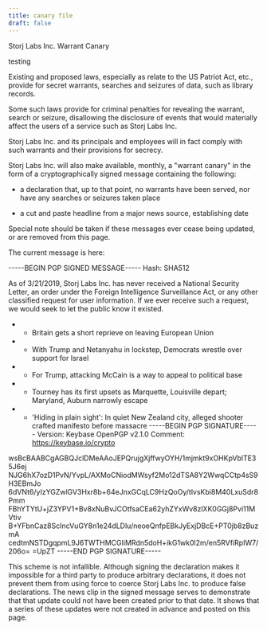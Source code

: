 ```yaml
---
title: canary file
draft: false
---
```


Storj Labs Inc. Warrant Canary

testing

Existing and proposed laws, especially as relate to the US Patriot Act, etc., provide for secret warrants,
searches and seizures of data, such as library records.

Some such laws provide for criminal penalties for revealing the warrant, search or seizure, disallowing the
disclosure of events that would materially affect the users of a service such as Storj Labs Inc.

Storj Labs Inc. and its principals and employees will in fact comply with such warrants and their provisions
for secrecy.

Storj Labs Inc. will also make available, monthly, a "warrant canary" in the form of a cryptographically signed
message containing the following:

- a declaration that, up to that point, no warrants have been served, nor have any searches or seizures
  taken place

- a cut and paste headline from a major news source, establishing date

Special note should be taken if these messages ever cease being updated, or are removed from this page.

The current message is here:

-----BEGIN PGP SIGNED MESSAGE-----
Hash: SHA512

As of 3/21/2019, Storj Labs Inc. has never received a National Security Letter, an order under the Foreign Intelligence
 Surveillance Act, or any other classified request for user information. If we ever receive such a request, we would
 seek to let the public know it existed.

- - Britain gets a short reprieve on leaving European Union
- - With Trump and Netanyahu in lockstep, Democrats wrestle over support for Israel
- - For Trump, attacking McCain is a way to appeal to political base
- - Tourney has its first upsets as Marquette, Louisville depart; Maryland, Auburn narrowly escape
- - 'Hiding in plain sight': In quiet New Zealand city, alleged shooter crafted manifesto before massacre
-----BEGIN PGP SIGNATURE-----
Version: Keybase OpenPGP v2.1.0
Comment: https://keybase.io/crypto

wsBcBAABCgAGBQJclDMeAAoJEPQrujgXjffwyOYH/1mjmkt9xOHKpVblTE35J6ej
NJG6hX7ozD1PvN/YvpL/AXMoCNiodMWsyf2Mo12dTSA8Y2WwqCCtp4sS9H3EBmJo
6dVNt6/yIzYGZwlGV3Hxr8b+64eJnxGCqLC9HzQoOy/tlvsKbi8M40LxuSdr8Pmm
FBhYTYtU+jZ3YPV1+Bv8xNuBvJCOtfsaCEa62yhZYxWv8zlXK0GGj8Pvi11MVtiv
B+YFbnCaz8ScIncVuGY8n1e24dLDlu/neoeQnfpEBkJyExjDBcE+PT0jb8zBuzmA
cedtmNSTDgqpmL9J6TWTHMCGIiMRdn5doH+ikG1wk0l2m/en5RVfiRpIW7/206o=
=UpZT
-----END PGP SIGNATURE-----

This scheme is not infallible.  Although signing the declaration makes it impossible for a third party to produce
arbitrary declarations, it does not prevent them from using force to coerce Storj Labs Inc. to produce false
declarations. The news clip in the signed message serves to demonstrate that that update could not have been
created prior to that date.  It shows that a series of these updates were not created in advance and posted
on this page.
